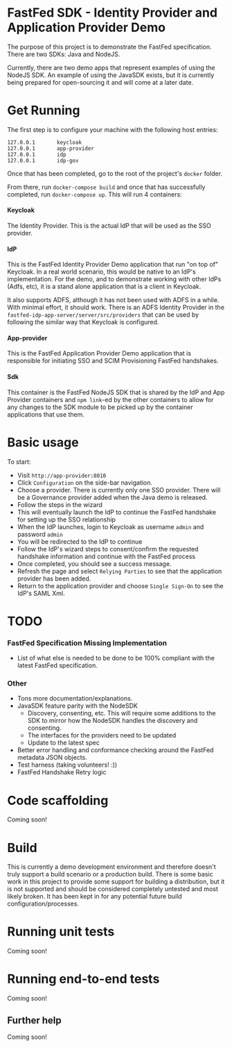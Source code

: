 # FastFed SDK - Identity Provider and Application Provider Demo

The purpose of this project is to demonstrate the FastFed specification.  There are two SDKs: Java and NodeJS. 

Currently, there are two demo apps that represent examples of using the NodeJS SDK. An example of using the JavaSDK exists,
but it is currently being prepared for open-sourcing it and will come at a later date. 

# Get Running

The first step is to configure your machine with the following host entries:

	127.0.0.1		keycloak
	127.0.0.1		app-provider
	127.0.0.1		idp
	127.0.0.1		idp-gov

Once that has been completed, go to the root of the project's `docker` folder.  

From there, run `docker-compose build` and once that has successfully completed, run `docker-compose up`.  This will run 4 containers:

#### Keycloak 
The Identity Provider.  This is the actual IdP that will be used as the SSO provider.

#### IdP 
This is the FastFed Identity Provider Demo application that run "on top of" Keycloak.  In a real world scenario,
this would be native to an IdP's implementation.  For the demo, and to demonstrate working with other IdPs (Adfs, etc),
it is a stand alone application that is a client in Keycloak.  

It also supports ADFS, although it has not been used with ADFS in a while.  With minimal effort, it should work.  There is an ADFS Identity Provider
in the `fastfed-idp-app-server/server/src/providers` that can be used by following the similar way that Keycloak is configured.

#### App-provider
This is the FastFed Application Provider Demo application that is responsible for initiating SSO and SCIM Provisioning FastFed handshakes.

#### Sdk
This container is the FastFed NodeJS SDK that is shared by the IdP and App Provider containers and `npm link`-ed by the other containers to allow for any changes to the SDK module to
be picked up by the container applications that use them.

# Basic usage

To start:

- Visit `http://app-provider:8010`  
- Click `Configuration` on the side-bar navigation.  
- Choose a provider.  There is currently only one SSO provider.  There will be a Governance provider added when the Java demo is released.
- Follow the steps in the wizard
- This will eventually launch the IdP to continue the FastFed handshake for setting up the SSO relationship
- When the IdP launches, login to Keycloak as username `admin` and password `admin`
- You will be redirected to the IdP to continue
- Follow the IdP's wizard steps to consent/confirm the requested handshake information and continue with the FastFed process
- Once completed, you should see a success message.  
- Refresh the page and select `Relying Parties` to see that the application provider has been added.
- Return to the application provider and choose `Single Sign-On` to see the IdP's SAML Xml.


# TODO 

### FastFed Specification Missing Implementation

- List of what else is needed to be done to be 100% compliant with the latest FastFed specification.

### Other

- Tons more documentation/explanations.
- JavaSDK feature parity with the NodeSDK 
	- Discovery, consenting, etc.  This will require some additions to the SDK to mirror how the 
	NodeSDK handles the discovery and consenting.  
	- The interfaces for the providers need to be updated
	- Update to the latest spec
- Better error handling and conformance checking around the FastFed metadata JSON objects.
- Test harness (taking volunteers! :))
- FastFed Handshake Retry logic

# Code scaffolding

Coming soon!

# Build

This is currently a demo development environment and therefore doesn't truly support a build scenario or a production build. There
is some basic work in this project to provide some support for building a distribution, but it is not supported and
should be considered completely untested and most likely broken.  It has been kept in for any potential future build configuration/processes.

# Running unit tests

Coming soon!

# Running end-to-end tests

Coming soon!

## Further help

Coming soon!
